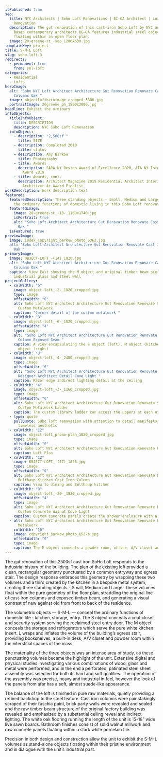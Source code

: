 ```yaml
---
isPublished: true
seo:
  title: NYC Architects | Soho Loft Renovations | BC-OA Architect | Luxury Loft
    Renovation
  description: The gut renovation of this cast-iron Soho Loft by NYC and Brooklyn
    based contemporary architects BC—OA features industrial steel objects
    floating within an open floor plan.
  image: 20-greene-st_-seo_1200x630.jpg
templateKey: project
title: S-M-L Loft
slug: soho-loft-3
redirects:
  - permanent: true
    from: sml-loft
categories:
  - Residential
  - Lofts
heroImage:
  alt: "Soho NYC Loft Architect Architecture Gut Renovation Renovate Cast Iron
    Columns Oak "
  image: objectloftheroimage_cropped_3800.jpg
  portraitImage: 20greene_ph_1500x2000.jpg
headline: Exhibit the ordinary
infoObjects:
  titleInfoObject:
    title: DESCRIPTION
    description: NYC Soho Loft Renovation
  infoObject:
    - description: "2,500sf "
      title: SIZE
    - description: Completed 2018
      title: status
    - description: Amy Barkow
      title: Photography
    - title: Awards
      description: SARA NY Design Award of Excellence 2020, AIA NY Interiors Design
        Award 2019
    - title: Awards, cont.
      description: Architect Magazine 2019 Residential Architect Interiors Award, 2019
        Architizer A+ Award Finalist
workDescription: Work description text
featured:
  featuredDescription: Three standing objects - Small, Medium and Large - conceal
    the ordinary functions of domestic living in this Soho Loft renovation
  featuredImage:
    image: 20-greene-st_-13-_1160x1740.jpg
    isPortrait: true
    alt: "Soho Loft Architect Architecture Gut Renovation Renovate Cast Iron Columns
      Oak "
  isFeatured: true
previewImage:
  image: index_copyright_barkow_photo_6363.jpg
  alt: "Soho Loft Architect Architecture Gut Renovation Renovate Cast Iron Columns
    Oak "
primaryImage:
  image: OBJECT-LOFT_-(14)_1820.jpg
  alt: "Soho Loft NYC Architect Architecture Gut Renovation Renovate Cast Iron
    Columns Oak "
  caption: View East showing the M object and original timber beam piercing an
    industrial glass and steel wall
projectGallery:
  - colWidth: "6"
    image: object-loft_-2-_1820_cropped.jpg
    type: image
    offsetWidth: "0"
    alt: Soho Loft NYC Architect Architecture Gut Renovation Renovate Steel Detail
      Custom Metalwork
    caption: "Corner detail of the custom metalwork "
  - colWidth: "8"
    image: object-loft_-6-_1820_cropped.jpg
    offsetWidth: "4"
    type: image
    alt: "Soho Loft NYC Architect Architecture Gut Renovation Renovate Cast Iron
      Column Exposed Beam "
    caption: A view encapsulating the S object (left), M object (kitchen) and L
      object (right)
  - colWidth: "8"
    image: object-loft_-4-_2480_cropped.jpg
    type: image
    offsetWidth: "0"
    alt: "Soho Loft NYC Architect Architecture Gut Renovation Renovate Lighting
      Designer Architect Detail Cove Light "
    caption: Razor edge indirect lighting detail at the ceiling
  - colWidth: "4"
    image: object-loft_-3-_1160_cropped.jpg
    type: image
    offsetWidth: "0"
    alt: Soho Loft NYC Architect Architecture Gut Renovation Renovate Steel Detail
      Custom Metalwork Ladder
    caption: The custom library ladder can access the uppers at each of the objects
  - type: quote
    pullQuote: SOho loft renovation with attention to detail manifests toward a
      timeless aesthetic
  - colWidth: "12"
    image: object-loft_promo-plan_1820_cropped.jpg
    type: image
    offsetWidth: "0"
    alt: Soho Loft NYC Architect Architecture Gut Renovation Renovate Plan
    caption: Loft Plan
  - colWidth: "12"
    image: OBJECT-LOFT_-(17)_1820.jpg
    type: image
    offsetWidth: "0"
    alt: Soho Loft NYC Architect Architecture Gut Renovation Renovate Dining
      Bulthaup Kitchen Cast Iron Column
    caption: View to dining and Bulthaup kitchen
  - colWidth: "8"
    image: object-loft_-20-_1820_cropped.jpg
    offsetWidth: "4"
    type: image
    alt: Soho Loft NYC Architect Architecture Gut Renovation Renovate Bathroom
      Custom Concrete Walnut Cove Light
    caption: Custom concrete panels create the shower enclosure with a indirect lighting
  - alt: Soho Loft NYC Architect Architecture Gut Renovation Renovate Plan Custom
      Metalwork
    colWidth: "10"
    image: copyright_barkow_photo_6517a.jpg
    offsetWidth: "0"
    type: image
    caption: The M object conceals a powder room, office, A/V closet and general storage
---
```


The gut renovation of this 2500sf cast iron SoHo Loft responds to the industrial history of the building. The plan of the existing loft provided a clean, rectangular geometry punctuated by a common entryway and egress stair. The design response embraces this geometry by wrapping these two volumes and a third created by the kitchen in a bespoke metal system, creating three standing objects - Small, Medium and Large. These volumes float within the pure geometry of the floor plan, straddling the original line of cast-iron columns and exposed timber beam, and generating a visual contrast of new against old from front to back of the residence.

The volumetric objects — S-M-L — conceal the ordinary functions of domestic life - kitchen, storage, entry. The S object conceals a coat closet and security system serving the reclaimed steel entry door. The M object conceals the storage and refrigerators which serve the pure white kitchen insert. L wraps and inflates the volume of the building’s egress stair, providing bookshelves, a built-in desk, A/V closet and powder room within the interstitial spaces of the mass.

The materiality of the three objects was an intense area of study, as these punctuating volumes became the highlight of the unit. Extensive digital and physical studies investigating various combinations of wood, glass and metal were performed, and in the end a perforated, patinated steel sheet assembly was selected for both its hard and soft qualities. The operation of the assembly was precise, heavy and industrial in feel, however the look of the panels from afar has a soft, almost suede-like appearance.

The balance of the loft is finished in pure raw materials, quietly providing a refined backdrop to the steel feature. Cast iron columns were painstakingly scraped of their fuschia paint, brick party walls were revealed and sealed and the raw timber beam structure of the original factory building was revealed and emphasized by a substantial ceiling reveal and indirect lighting. The white oak flooring running the length of the unit is 15-18” wide live sawn boards. Bathroom finishes consist of solid walnut millwork and raw concrete panels floating within a stark white porcelain tile.

Precision in both design and construction allow the unit to exhibit the S-M-L volumes as stand-alone objects floating within their pristine environment and in dialogue with the unit’s industrial past.
